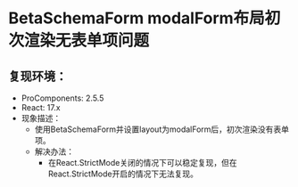 # BetaSchemaForm modalForm布局初次渲染无表单项问题

## 复现环境：

- ProComponents: 2.5.5
- React: 17.x
- 现象描述：
  - 使用BetaSchemaForm并设置layout为modalForm后，初次渲染没有表单项。
  - 解决办法：
    - 在React.StrictMode关闭的情况下可以稳定复现，但在React.StrictMode开启的情况下无法复现。
